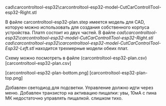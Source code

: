 cad\carcontroltool-esp32\carcontroltool-esp32-model-CutCarControllTool-esp32-Right.stl

В файле carcontroltool-esp32-plan.step имеется модель для CAD, которую можно использовать для создания собственного корпуса устройства.
Платп состоит из двух частей. В файле
*cad\carcontroltool-esp32\carcontroltool-esp32-model-CutCarControllTool-esp32-Right.stl*
*cad\carcontroltool-esp32\carcontroltool-esp32-model-CutCarControlTool-Esp32-Left.stl*
находится трехмерные модели обеих плат.


Схему можно посмотреть в файле (carcontroltool-esp32-plan.csv)[carcontroltool-esp32-plan.csv]

[carcontroltool-esp32-plan-bottom.png]
[carcontroltool-esp32-plan-top.png]


Добавлен светодиод для подсветки. Управление должно идти через меню.
Добавлен транзистор на активацию пищалки: увы, 10мА с пина МК недостаточно управлять пищалкой. слишком тихо.
